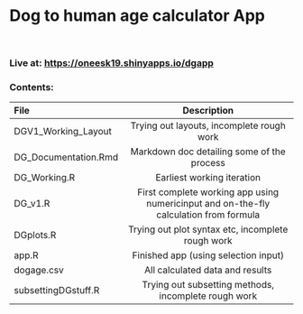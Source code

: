 # Dog to human age calculator App <br> <br>
### Live at: https://oneesk19.shinyapps.io/dgapp
 
 ### Contents:

| File      | Description    |
| :------------- | :----------: |
| DGV1_Working_Layout | Trying out layouts, incomplete rough work  |
| DG_Documentation.Rmd | Markdown doc detailing some of the process  |
| DG_Working.R | Earliest working iteration  |
| DG_v1.R | First complete working app using numericinput and on-the-fly calculation from formula |
| DGplots.R| Trying out plot syntax etc, incomplete rough work  |
| app.R | Finished app (using selection input) |
| dogage.csv | All calculated data and results  |
| subsettingDGstuff.R | Trying out subsetting methods, incomplete rough work  |
